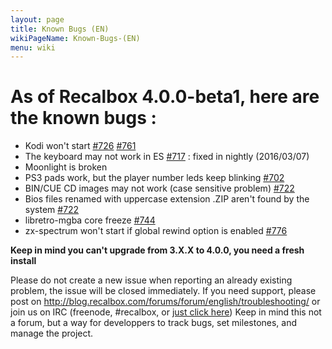 ```yaml
---
layout: page
title: Known Bugs (EN)
wikiPageName: Known-Bugs-(EN)
menu: wiki
---
```


# As of Recalbox 4.0.0-beta1, here are the known bugs :
* Kodi won't start [#726](https://github.com/recalbox/recalbox-os/issues/726) [#761](https://github.com/recalbox/recalbox-os/issues/761)
* The keyboard may not work in ES [#717](https://github.com/recalbox/recalbox-os/issues/717) : fixed in nightly (2016/03/07)
* Moonlight is broken
* PS3 pads work, but the player number leds keep blinking [#702](https://github.com/recalbox/recalbox-os/issues/702)
* BIN/CUE CD images may not work (case sensitive problem) [#722](https://github.com/recalbox/recalbox-os/issues/722)
* Bios files renamed with uppercase extension .ZIP aren't found by the system [#722](https://github.com/recalbox/recalbox-os/issues/722)
* libretro-mgba core freeze [#744](https://github.com/recalbox/recalbox-os/issues/744)
* zx-spectrum won't start if global rewind option is enabled [#776](https://github.com/recalbox/recalbox-os/issues/776)

**Keep in mind you can't upgrade from 3.X.X to 4.0.0, you need a fresh install**

Please do not create a new issue when reporting an already existing problem, the issue will be closed immediately. If you need support, please post on http://blog.recalbox.com/forums/forum/english/troubleshooting/ or join us on IRC (freenode, #recalbox, or [just click here](https://kiwiirc.com/client/irc.efnet.org/#recalbox))
Keep in mind this not a forum, but a way for developpers to track bugs, set milestones, and manage the project.

